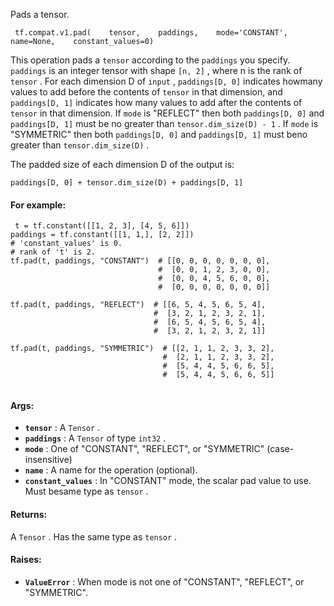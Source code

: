 Pads a tensor.

```
 tf.compat.v1.pad(    tensor,    paddings,    mode='CONSTANT',    name=None,    constant_values=0) 
```

This operation pads a  `tensor`  according to the  `paddings`  you specify. `paddings`  is an integer tensor with shape  `[n, 2]` , where n is the rank of `tensor` . For each dimension D of  `input` ,  `paddings[D, 0]`  indicates howmany values to add before the contents of  `tensor`  in that dimension, and `paddings[D, 1]`  indicates how many values to add after the contents of `tensor`  in that dimension. If  `mode`  is "REFLECT" then both  `paddings[D, 0]` and  `paddings[D, 1]`  must be no greater than  `tensor.dim_size(D) - 1` . If `mode`  is "SYMMETRIC" then both  `paddings[D, 0]`  and  `paddings[D, 1]`  must beno greater than  `tensor.dim_size(D)` .

The padded size of each dimension D of the output is:

 `paddings[D, 0] + tensor.dim_size(D) + paddings[D, 1]` 

#### For example:


```
 t = tf.constant([[1, 2, 3], [4, 5, 6]])
paddings = tf.constant([[1, 1,], [2, 2]])
# 'constant_values' is 0.
# rank of 't' is 2.
tf.pad(t, paddings, "CONSTANT")  # [[0, 0, 0, 0, 0, 0, 0],
                                 #  [0, 0, 1, 2, 3, 0, 0],
                                 #  [0, 0, 4, 5, 6, 0, 0],
                                 #  [0, 0, 0, 0, 0, 0, 0]]

tf.pad(t, paddings, "REFLECT")  # [[6, 5, 4, 5, 6, 5, 4],
                                #  [3, 2, 1, 2, 3, 2, 1],
                                #  [6, 5, 4, 5, 6, 5, 4],
                                #  [3, 2, 1, 2, 3, 2, 1]]

tf.pad(t, paddings, "SYMMETRIC")  # [[2, 1, 1, 2, 3, 3, 2],
                                  #  [2, 1, 1, 2, 3, 3, 2],
                                  #  [5, 4, 4, 5, 6, 6, 5],
                                  #  [5, 4, 4, 5, 6, 6, 5]]
 
```

#### Args:
- **`tensor`** : A  `Tensor` .
- **`paddings`** : A  `Tensor`  of type  `int32` .
- **`mode`** : One of "CONSTANT", "REFLECT", or "SYMMETRIC" (case-insensitive)
- **`name`** : A name for the operation (optional).
- **`constant_values`** : In "CONSTANT" mode, the scalar pad value to use. Must besame type as  `tensor` .


#### Returns:
A  `Tensor` . Has the same type as  `tensor` .

#### Raises:
- **`ValueError`** : When mode is not one of "CONSTANT", "REFLECT", or "SYMMETRIC".
